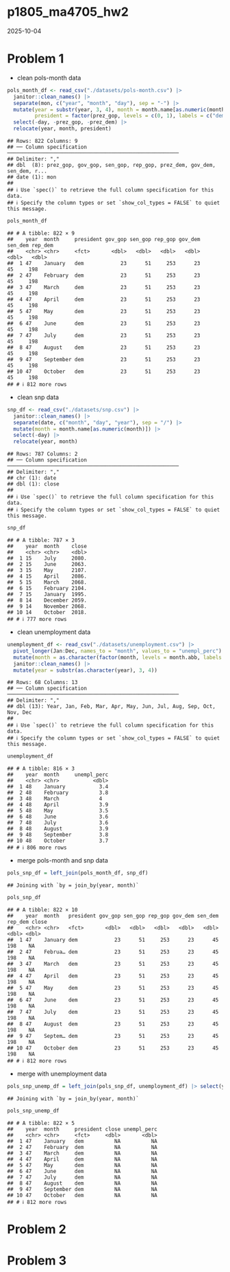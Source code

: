 p1805_ma4705_hw2
================
2025-10-04

# Problem 1

- clean pols-month data

``` r
pols_month_df <- read_csv("./datasets/pols-month.csv") |>
  janitor::clean_names() |>
  separate(mon, c("year", "month", "day"), sep = "-") |>
  mutate(year = substr(year, 3, 4), month = month.name[as.numeric(month)],
         president = factor(prez_gop, levels = c(0, 1), labels = c("dem", "gop"))) |>
  select(-day, -prez_gop, -prez_dem) |>
  relocate(year, month, president)
```

    ## Rows: 822 Columns: 9
    ## ── Column specification ────────────────────────────────────────────────────────
    ## Delimiter: ","
    ## dbl  (8): prez_gop, gov_gop, sen_gop, rep_gop, prez_dem, gov_dem, sen_dem, r...
    ## date (1): mon
    ## 
    ## ℹ Use `spec()` to retrieve the full column specification for this data.
    ## ℹ Specify the column types or set `show_col_types = FALSE` to quiet this message.

``` r
pols_month_df
```

    ## # A tibble: 822 × 9
    ##    year  month     president gov_gop sen_gop rep_gop gov_dem sen_dem rep_dem
    ##    <chr> <chr>     <fct>       <dbl>   <dbl>   <dbl>   <dbl>   <dbl>   <dbl>
    ##  1 47    January   dem            23      51     253      23      45     198
    ##  2 47    February  dem            23      51     253      23      45     198
    ##  3 47    March     dem            23      51     253      23      45     198
    ##  4 47    April     dem            23      51     253      23      45     198
    ##  5 47    May       dem            23      51     253      23      45     198
    ##  6 47    June      dem            23      51     253      23      45     198
    ##  7 47    July      dem            23      51     253      23      45     198
    ##  8 47    August    dem            23      51     253      23      45     198
    ##  9 47    September dem            23      51     253      23      45     198
    ## 10 47    October   dem            23      51     253      23      45     198
    ## # ℹ 812 more rows

- clean snp data

``` r
snp_df <- read_csv("./datasets/snp.csv") |>
  janitor::clean_names() |>
  separate(date, c("month", "day", "year"), sep = "/") |>
  mutate(month = month.name[as.numeric(month)]) |>
  select(-day) |>
  relocate(year, month)
```

    ## Rows: 787 Columns: 2
    ## ── Column specification ────────────────────────────────────────────────────────
    ## Delimiter: ","
    ## chr (1): date
    ## dbl (1): close
    ## 
    ## ℹ Use `spec()` to retrieve the full column specification for this data.
    ## ℹ Specify the column types or set `show_col_types = FALSE` to quiet this message.

``` r
snp_df
```

    ## # A tibble: 787 × 3
    ##    year  month    close
    ##    <chr> <chr>    <dbl>
    ##  1 15    July     2080.
    ##  2 15    June     2063.
    ##  3 15    May      2107.
    ##  4 15    April    2086.
    ##  5 15    March    2068.
    ##  6 15    February 2104.
    ##  7 15    January  1995.
    ##  8 14    December 2059.
    ##  9 14    November 2068.
    ## 10 14    October  2018.
    ## # ℹ 777 more rows

- clean unemployment data

``` r
unemployment_df <- read_csv("./datasets/unemployment.csv") |>
  pivot_longer(Jan:Dec, names_to = "month", values_to = "unempl_perc") |>
  mutate(month = as.character(factor(month, levels = month.abb, labels = month.name))) |>
  janitor::clean_names() |>
  mutate(year = substr(as.character(year), 3, 4))
```

    ## Rows: 68 Columns: 13
    ## ── Column specification ────────────────────────────────────────────────────────
    ## Delimiter: ","
    ## dbl (13): Year, Jan, Feb, Mar, Apr, May, Jun, Jul, Aug, Sep, Oct, Nov, Dec
    ## 
    ## ℹ Use `spec()` to retrieve the full column specification for this data.
    ## ℹ Specify the column types or set `show_col_types = FALSE` to quiet this message.

``` r
unemployment_df
```

    ## # A tibble: 816 × 3
    ##    year  month     unempl_perc
    ##    <chr> <chr>           <dbl>
    ##  1 48    January           3.4
    ##  2 48    February          3.8
    ##  3 48    March             4  
    ##  4 48    April             3.9
    ##  5 48    May               3.5
    ##  6 48    June              3.6
    ##  7 48    July              3.6
    ##  8 48    August            3.9
    ##  9 48    September         3.8
    ## 10 48    October           3.7
    ## # ℹ 806 more rows

- merge pols-month and snp data

``` r
pols_snp_df = left_join(pols_month_df, snp_df)
```

    ## Joining with `by = join_by(year, month)`

``` r
pols_snp_df
```

    ## # A tibble: 822 × 10
    ##    year  month   president gov_gop sen_gop rep_gop gov_dem sen_dem rep_dem close
    ##    <chr> <chr>   <fct>       <dbl>   <dbl>   <dbl>   <dbl>   <dbl>   <dbl> <dbl>
    ##  1 47    January dem            23      51     253      23      45     198    NA
    ##  2 47    Februa… dem            23      51     253      23      45     198    NA
    ##  3 47    March   dem            23      51     253      23      45     198    NA
    ##  4 47    April   dem            23      51     253      23      45     198    NA
    ##  5 47    May     dem            23      51     253      23      45     198    NA
    ##  6 47    June    dem            23      51     253      23      45     198    NA
    ##  7 47    July    dem            23      51     253      23      45     198    NA
    ##  8 47    August  dem            23      51     253      23      45     198    NA
    ##  9 47    Septem… dem            23      51     253      23      45     198    NA
    ## 10 47    October dem            23      51     253      23      45     198    NA
    ## # ℹ 812 more rows

- merge with unemployment data

``` r
pols_snp_unemp_df = left_join(pols_snp_df, unemployment_df) |> select(year, month, president, close, unempl_perc)
```

    ## Joining with `by = join_by(year, month)`

``` r
pols_snp_unemp_df
```

    ## # A tibble: 822 × 5
    ##    year  month     president close unempl_perc
    ##    <chr> <chr>     <fct>     <dbl>       <dbl>
    ##  1 47    January   dem          NA          NA
    ##  2 47    February  dem          NA          NA
    ##  3 47    March     dem          NA          NA
    ##  4 47    April     dem          NA          NA
    ##  5 47    May       dem          NA          NA
    ##  6 47    June      dem          NA          NA
    ##  7 47    July      dem          NA          NA
    ##  8 47    August    dem          NA          NA
    ##  9 47    September dem          NA          NA
    ## 10 47    October   dem          NA          NA
    ## # ℹ 812 more rows

# Problem 2

# Problem 3

